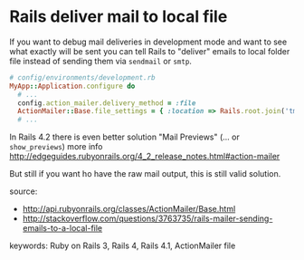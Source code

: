 # Rails deliver mail to local file 

If you want to debug mail deliveries in development mode and want to see what exactly will be sent
you can tell Rails to "deliver" emails to local folder file instead of sending them via `sendmail` or `smtp`.

```ruby
# config/environments/development.rb
MyApp::Application.configure do
  # ...
  config.action_mailer.delivery_method = :file
  ActionMailer::Base.file_settings = { :location => Rails.root.join('tmp/mail') }
  # ...
```

In Rails 4.2 there is even better solution "Mail Previews" (... or `show_previews`)
more info http://edgeguides.rubyonrails.org/4_2_release_notes.html#action-mailer

But still if you want ho have the raw mail output, this is still valid solution.

source:

* http://api.rubyonrails.org/classes/ActionMailer/Base.html
* http://stackoverflow.com/questions/3763735/rails-mailer-sending-emails-to-a-local-file

keywords: Ruby on Rails 3, Rails 4, Rails 4.1, ActionMailer file

